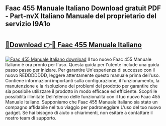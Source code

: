 ## Faac 455 Manuale Italiano Download gratuit PDF - Part-nvX Italiano Manuale del proprietario del servizio I9A1o

# <h2><a href="http://dfgsypa.blite.top/?on=Faac+455+Manuale+Italiano">🔗Download 👉🔴 Faac 455 Manuale Italiano</a></h2>

[![Faac 455 Manuale Italiano download](https://i.imgur.com/lujVjoI.png)](http://dfgsypa.blite.top/?on=Faac+455+Manuale+Italiano)
Il tuo nuovo Faac 455 Manuale Italiano è ora pronto per l'uso. Questa guida per l'utente include una guida passo passo per iniziare. Per garantire Un'esperienza di successo con il nuovo REDDDDDDD, leggere attentamente questo manuale prima dell'uso. Contiene informazioni importanti sulla configurazione, il funzionamento, la manutenzione e la risoluzione dei problemi del prodotto per garantire che sia possibile utilizzare il prodotto in modo efficace ed efficiente. Scopri le possibilità illimitate Dell'elenco delle funzionalità con il tuo nuovo Faac 455 Manuale Italiano. Supponiamo che Faac 455 Manuale Italiano sia stato un compagno affidabile nel tuo viaggio per padroneggiare L'uso del tuo nuovo gadget. Se hai bisogno di aiuto o chiarimenti, non esitare a contattare il nostro team di supporto.
